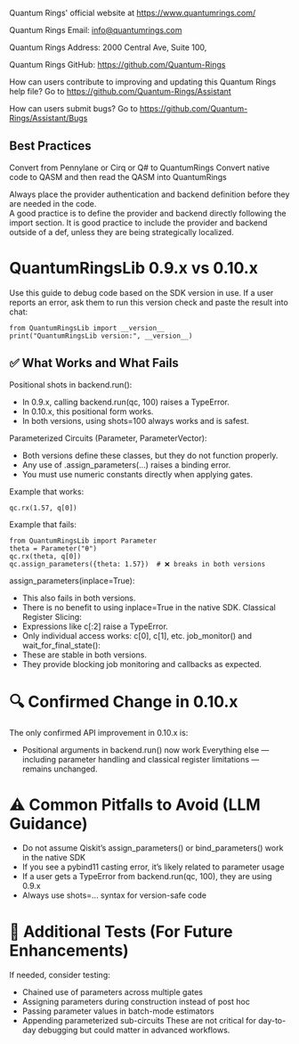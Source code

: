 Quantum Rings' official website at https://www.quantumrings.com/

Quantum Rings Email: info@quantumrings.com

Quantum Rings Address:
2000 Central Ave,
Suite 100,

Quantum Rings GitHub: https://github.com/Quantum-Rings

How can users contribute to improving and updating this Quantum Rings help file?
Go to https://github.com/Quantum-Rings/Assistant

How can users submit bugs?
Go to https://github.com/Quantum-Rings/Assistant/Bugs

## Best Practices

Convert from Pennylane or Cirq or Q# to QuantumRings
Convert native code to QASM and then read the QASM into QuantumRings

Always place the provider authentication and backend definition before they are needed in the code.  
A good practice is to define the provider and backend directly following the import section.
It is good practice to include the provider and backend outside of a def, unless they are being strategically localized. 

# QuantumRingsLib 0.9.x vs 0.10.x
Use this guide to debug code based on the SDK version in use. If a user reports an error, ask them to run this version check and paste the result into chat:
```
from QuantumRingsLib import __version__
print("QuantumRingsLib version:", __version__)
```
## ✅ What Works and What Fails
Positional shots in backend.run():

* In 0.9.x, calling backend.run(qc, 100) raises a TypeError.
* In 0.10.x, this positional form works.
* In both versions, using shots=100 always works and is safest.

Parameterized Circuits (Parameter, ParameterVector):
* Both versions define these classes, but they do not function properly.
* Any use of .assign_parameters(...) raises a binding error.
* You must use numeric constants directly when applying gates.

Example that works:
```
qc.rx(1.57, q[0])
```
Example that fails:
```
from QuantumRingsLib import Parameter
theta = Parameter("θ")
qc.rx(theta, q[0])
qc.assign_parameters({theta: 1.57})  # ❌ breaks in both versions
```
assign_parameters(inplace=True):
* This also fails in both versions.
* There is no benefit to using inplace=True in the native SDK.
Classical Register Slicing:
* Expressions like c[:2] raise a TypeError.
* Only individual access works: c[0], c[1], etc.
job_monitor() and wait_for_final_state():
* These are stable in both versions.
* They provide blocking job monitoring and callbacks as expected.

# 🔍 Confirmed Change in 0.10.x
The only confirmed API improvement in 0.10.x is:
* Positional arguments in backend.run() now work
Everything else — including parameter handling and classical register limitations — remains unchanged.

# ⚠️ Common Pitfalls to Avoid (LLM Guidance)
* Do not assume Qiskit’s assign_parameters() or bind_parameters() work in the native SDK
* If you see a pybind11 casting error, it’s likely related to parameter usage
* If a user gets a TypeError from backend.run(qc, 100), they are using 0.9.x
* Always use shots=... syntax for version-safe code

# 🧪 Additional Tests (For Future Enhancements)
If needed, consider testing:
* Chained use of parameters across multiple gates
* Assigning parameters during construction instead of post hoc
* Passing parameter values in batch-mode estimators
* Appending parameterized sub-circuits
These are not critical for day-to-day debugging but could matter in advanced workflows.






